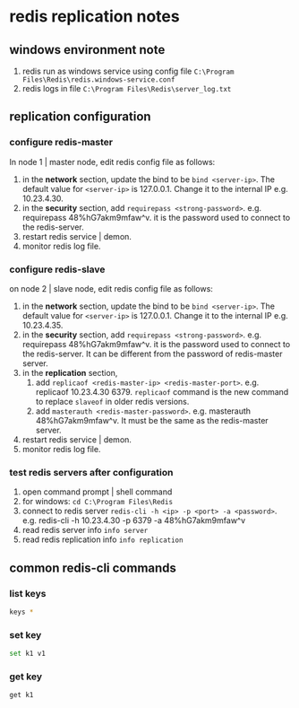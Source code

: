 # redis replication notes

## windows environment note

1. redis run as windows service using config file `C:\Program Files\Redis\redis.windows-service.conf`
2. redis logs in file `C:\Program Files\Redis\server_log.txt`

## replication configuration

### configure redis-master

In node 1 | master node, edit redis config file as follows:  

1. in the **network** section, update the bind to be `bind <server-ip>`. The default value for `<server-ip>` is 127.0.0.1. Change it to the internal IP e.g. 10.23.4.30.
2. in the **security** section, add `requirepass <strong-password>`. e.g. requirepass 48%hG7akm9mfaw^v. it is the password used to connect to the redis-server.
3. restart redis service | demon.
4. monitor redis log file.

### configure redis-slave

on node 2 | slave node, edit redis config file as follows:  

1. in the **network** section, update the bind to be `bind <server-ip>`. The default value for `<server-ip>` is 127.0.0.1. Change it to the internal IP e.g. 10.23.4.35.
2. in the **security** section, add `requirepass <strong-password>`. e.g. requirepass 48%hG7akm9mfaw^v. it is the password used to connect to the redis-server. It can be different from the password of redis-master server.
3. in the **replication** section,  
    1. add `replicaof <redis-master-ip> <redis-master-port>`. e.g. replicaof 10.23.4.30 6379. `replicaof` command is the new command to replace `slaveof` in older redis versions.  
    2. add `masterauth <redis-master-password>`. e.g. masterauth 48%hG7akm9mfaw^v. It must be the same as the redis-master server.  
4. restart redis service | demon.
5. monitor redis log file.

### test redis servers after configuration

1. open command prompt | shell command
2. for windows: `cd C:\Program Files\Redis`
3. connect to redis server `redis-cli -h <ip> -p <port> -a <password>`. e.g. redis-cli -h 10.23.4.30 -p 6379 -a 48%hG7akm9mfaw^v
4. read redis server info `info server`
5. read redis replication info `info replication`

## common redis-cli commands

### list keys

```bash
keys *
```

### set key

```bash
set k1 v1
```

### get key

```bash
get k1
```
